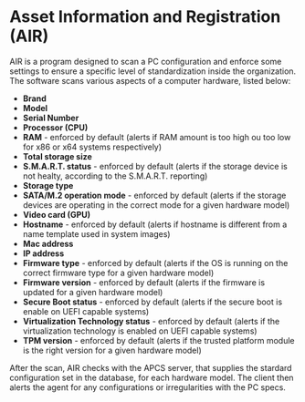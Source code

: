 # Asset Information and Registration (AIR)

AIR is a program designed to scan a PC configuration and enforce some settings to ensure a specific level of standardization inside the organization.
The software scans various aspects of a computer hardware, listed below:
- **Brand**
- **Model**
- **Serial Number**
- **Processor (CPU)**
- **RAM** - enforced by default (alerts if RAM amount is too high ou too low for x86 or x64 systems respectively)
- **Total storage size**
- **S.M.A.R.T. status** - enforced by default (alerts if the storage device is not healty, according to the S.M.A.R.T. reporting)
- **Storage type**
- **SATA/M.2 operation mode** - enforced by default (alerts if the storage devices are operating in the correct mode for a given hardware model)
- **Video card (GPU)**
- **Hostname** - enforced by default (alerts if hostname is different from a name template used in system images)
- **Mac address**
- **IP address**
- **Firmware type** - enforced by default (alerts if the OS is running on the correct firmware type for a given hardware model)
- **Firmware version** - enforced by default (alerts if the firmware is updated  for a given hardware model)
- **Secure Boot status** - enforced by default (alerts if the secure boot is enable on UEFI capable systems)
- **Virtualization Technology status** - enforced by default (alerts if the virtualization technology is enabled on UEFI capable systems)
- **TPM version** - enforced by default (alerts if the trusted platform module is the right version for a given hardware model)

After the scan, AIR checks with the APCS server, that supplies the stardard configuration set in the database, for each hardware model. The client then alerts the agent for any configurations or irregularities with the PC specs.
